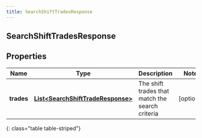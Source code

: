 ```yaml
---
title: SearchShiftTradesResponse
---
```

## SearchShiftTradesResponse


## Properties

| Name | Type | Description | Notes |
| ------------ | ------------- | ------------- | ------------- |
| **trades** | <!----><!---->[**List&lt;SearchShiftTradeResponse&gt;**](SearchShiftTradeResponse.html)<!----> | The shift trades that match the search criteria |  [optional] |
{: class="table table-striped"}



